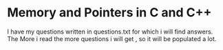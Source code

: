 # Memory and Pointers in C and C++ 

I have my questions written in questions.txt for which i will find answers. The More i read the more questions i will get , so it will be populated a lot.
